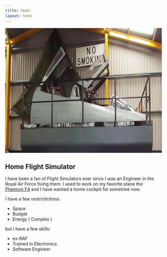 ```yaml
---
title: Home
layout: home
---
```


<img src="https://raw.githubusercontent.com/sfawcett123/FlightSimulator/649c83f4ebd795922bf8745bdef911f6e5b439dd/FlightSimulator/wwwroot/img/phantom.svg" 
     alt="" data-canonical-src="https://raw.githubusercontent.com/sfawcett123/FlightSimulator/649c83f4ebd795922bf8745bdef911f6e5b439dd/FlightSimulator/wwwroot/img/phantom.svg" width="100%" height="400" />

## Home Flight Simulator

I have been a fan of Flight Simulators ever since I was an Engineer in the Royal Air Force fixing them. I used to work on my favorite plane the 
[Phantom F4](https://en.wikipedia.org/wiki/McDonnell_Douglas_Phantom_in_UK_service) and I have wanted a home cockpit for sometime now.

I have a few restrictictions:
- Space
- Budget
- Energy ( Complex )

but I have a few skills:
- ex-RAF
- Trained in Electronics
- Software Engineer


